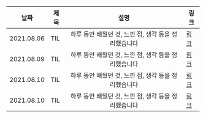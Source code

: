 

| 날짜       | 제목 |                         설명                         | 링크                                            |
| ---------- | ---- | :--------------------------------------------------: | ----------------------------------------------- |
| 2021.08.06 | TIL  | 하루 동안 배웠던 것, 느낀 점, 생각 등을 정리했습니다 | [링크](https://velog.io/@wooko5/TIL-2021.08.06) |
| 2021.08.09 | TIL  | 하루 동안 배웠던 것, 느낀 점, 생각 등을 정리했습니다 | [링크](https://velog.io/@wooko5/TIL-2021.08.09) |
| 2021.08.10 | TIL  | 하루 동안 배웠던 것, 느낀 점, 생각 등을 정리했습니다 | [링크](https://velog.io/@wooko5/2021.08.10-TIL) |
| 2021.08.10 | TIL  | 하루 동안 배웠던 것, 느낀 점, 생각 등을 정리했습니다 | [링크](https://velog.io/@wooko5/TIL-2021.08.11) |

